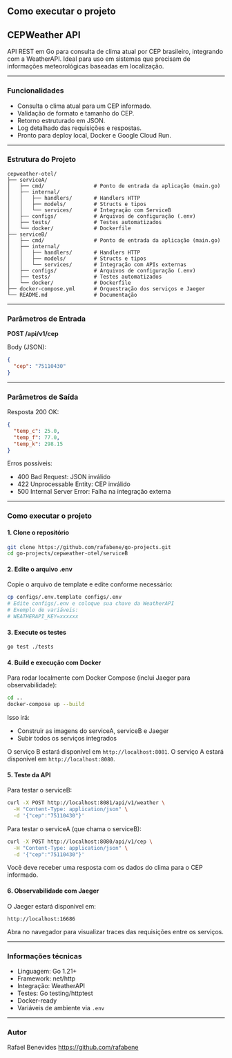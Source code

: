 ## Como executar o projeto

## CEPWeather API

API REST em Go para consulta de clima atual por CEP brasileiro, integrando com a WeatherAPI. Ideal para uso em sistemas que precisam de informações meteorológicas baseadas em localização.

---

### Funcionalidades

- Consulta o clima atual para um CEP informado.
- Validação de formato e tamanho do CEP.
- Retorno estruturado em JSON.
- Log detalhado das requisições e respostas.
- Pronto para deploy local, Docker e Google Cloud Run.

---

### Estrutura do Projeto

```
cepweather-otel/
├── serviceA/
│   ├── cmd/                # Ponto de entrada da aplicação (main.go)
│   ├── internal/
│   │   ├── handlers/       # Handlers HTTP
│   │   ├── models/         # Structs e tipos
│   │   └── services/       # Integração com ServiceB
│   ├── configs/            # Arquivos de configuração (.env)
│   ├── tests/              # Testes automatizados
│   └── docker/             # Dockerfile
├── serviceB/
│   ├── cmd/                # Ponto de entrada da aplicação (main.go)
│   ├── internal/
│   │   ├── handlers/       # Handlers HTTP
│   │   ├── models/         # Structs e tipos
│   │   └── services/       # Integração com APIs externas
│   ├── configs/            # Arquivos de configuração (.env)
│   ├── tests/              # Testes automatizados
│   └── docker/             # Dockerfile
├── docker-compose.yml      # Orquestração dos serviços e Jaeger
└── README.md               # Documentação
```

---

### Parâmetros de Entrada

**POST /api/v1/cep**

Body (JSON):

```json
{
  "cep": "75110430"
}
```

---

### Parâmetros de Saída

Resposta 200 OK:

```json
{
  "temp_c": 25.0,
  "temp_f": 77.0,
  "temp_k": 298.15
}
```

Erros possíveis:

- 400 Bad Request: JSON inválido
- 422 Unprocessable Entity: CEP inválido
- 500 Internal Server Error: Falha na integração externa

---

### Como executar o projeto

#### 1. Clone o repositório

```bash
git clone https://github.com/rafabene/go-projects.git
cd go-projects/cepweather-otel/serviceB
```

#### 2. Edite o arquivo .env

Copie o arquivo de template e edite conforme necessário:

```bash
cp configs/.env.template configs/.env
# Edite configs/.env e coloque sua chave da WeatherAPI
# Exemplo de variáveis:
# WEATHERAPI_KEY=xxxxxx
```

#### 3. Execute os testes

```bash
go test ./tests
```

#### 4. Build e execução com Docker

Para rodar localmente com Docker Compose (inclui Jaeger para observabilidade):

```bash
cd ..
docker-compose up --build
```

Isso irá:

- Construir as imagens do serviceA, serviceB e Jaeger
- Subir todos os serviços integrados

O serviço B estará disponível em `http://localhost:8081`.
O serviço A estará disponível em `http://localhost:8080`.

#### 5. Teste da API

Para testar o serviceB:

```bash
curl -X POST http://localhost:8081/api/v1/weather \
  -H "Content-Type: application/json" \
  -d '{"cep":"75110430"}'
```

Para testar o serviceA (que chama o serviceB):

```bash
curl -X POST http://localhost:8080/api/v1/cep \
  -H "Content-Type: application/json" \
  -d '{"cep":"75110430"}'
```

Você deve receber uma resposta com os dados do clima para o CEP informado.

#### 6. Observabilidade com Jaeger

O Jaeger estará disponível em:

```
http://localhost:16686
```

Abra no navegador para visualizar traces das requisições entre os serviços.

---

### Informações técnicas

- Linguagem: Go 1.21+
- Framework: net/http
- Integração: WeatherAPI
- Testes: Go testing/httptest
- Docker-ready
- Variáveis de ambiente via `.env`

---

### Autor

Rafael Benevides
https://github.com/rafabene

